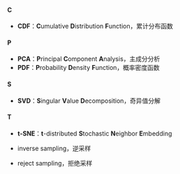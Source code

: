 #### C
- **CDF**：**C**umulative **D**istribution **F**unction，累计分布函数

#### P
- **PCA**：**P**rincipal **C**omponent **A**nalysis，主成分分析
- **PDF**：**P**robability **D**ensity **F**unction，概率密度函数

#### S
- **SVD**：**S**ingular **V**alue **D**ecomposition，奇异值分解

#### T
- **t-SNE**：**t**-distributed **S**tochastic **N**eighbor **E**mbedding

- inverse sampling，逆采样
- reject sampling，拒绝采样